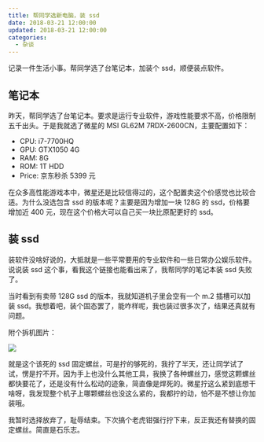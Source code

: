 ```yaml
---
title: 帮同学选新电脑，装 ssd
date: 2018-03-21 12:00:00
updated: 2018-03-21 12:00:00
categories:
  - 杂谈
---
```


记录一件生活小事。帮同学选了台笔记本，加装个 ssd，顺便装点软件。

<!--more-->

## 笔记本

昨天，帮同学选了台笔记本。要求是运行专业软件，游戏性能要求不高，价格限制五千出头。于是我就选了微星的 MSI GL62M 7RDX-2600CN，主要配置如下：

- CPU: i7-7700HQ
- GPU: GTX1050 4G
- RAM: 8G
- ROM: 1T HDD
- Price: 京东秒杀 5399 元

在众多高性能游戏本中，微星还是比较信得过的，这个配置卖这个价感觉也比较合适。为什么没选包含 ssd 的版本呢？主要是因为增加一块 128G 的 ssd，价格要增加近 400 元，现在这个价格大可以自己买一块比原配更好的 ssd。

## 装 ssd

装软件没啥好说的，大抵就是一些平常要用的专业软件和一些日常办公娱乐软件。说说装 ssd 这个事，看我这个链接也能看出来了，我帮同学的笔记本装 ssd 失败了。

当时看到有卖带 128G ssd 的版本，我就知道机子里会空有一个 m.2 插槽可以加装 ssd。我想着吧，装个固态罢了，能咋样呢，我也装过很多次了，结果还真就有问题。

附个拆机图片：

![](https://img.iszy.xyz/20190318213511.png)

就是这个该死的 ssd 固定螺丝，可是拧的够死的，我拧了半天，还让同学试了试，愣是拧不开。因为手上也没什么其他工具，我换了各种螺丝刀，感觉这颗螺丝都快要花了，还是没有什么松动的迹象，简直像是焊死的。微星拧这么紧到底想干啥呀，我发现整个机子上哪颗螺丝也没这么紧的，我都拧的动，怕不是不想让你加装哦。

我暂时选择放弃了，耻辱结束。下次搞个老虎钳强行拧下来，反正我还有替换的固定螺丝。简直是石乐志。
